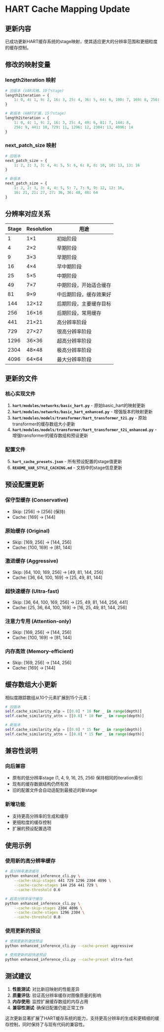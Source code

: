 # HART Cache Mapping Update

## 更新内容

已成功更新HART缓存系统的stage映射，使其适应更大的分辨率范围和更细粒度的缓存控制。

## 修改的映射变量

### length2iteration 映射
```python
# 旧版本 (VAR风格，10个stage)
length2iteration = {
    1: 0, 4: 1, 9: 2, 16: 3, 25: 4, 36: 5, 64: 6, 100: 7, 169: 8, 256: 9,
}

# 新版本 (HART扩展，15个stage)
length2iteration = {
    1: 0, 4: 1, 9: 2, 16: 3, 25: 4, 49: 6, 81: 7, 144: 8, 
    256: 9, 441: 10, 729: 11, 1296: 12, 2304: 13, 4096: 14
}
```

### next_patch_size 映射
```python
# 旧版本
next_patch_size = {
    1: 2, 2: 3, 3: 4, 4: 5, 5: 6, 6: 8, 8: 10, 10: 13, 13: 16
}

# 新版本
next_patch_size = {
    1: 2, 2: 3, 3: 4, 4: 5, 5: 7, 7: 9, 9: 12, 12: 16, 
    16: 21, 21: 27, 27: 36, 36: 48, 48: 64
}
```

## 分辨率对应关系

| Stage | Resolution | 用途 |
|-------|------------|------|
| 1 | 1×1 | 初始阶段 |
| 4 | 2×2 | 早期阶段 |
| 9 | 3×3 | 早期阶段 |
| 16 | 4×4 | 早中期阶段 |
| 25 | 5×5 | 中期阶段 |
| 49 | 7×7 | 中期阶段，开始适合缓存 |
| 81 | 9×9 | 中后期阶段，缓存效果好 |
| 144 | 12×12 | 后期阶段，主要缓存目标 |
| 256 | 16×16 | 后期阶段，常用缓存 |
| 441 | 21×21 | 高分辨率阶段 |
| 729 | 27×27 | 很高分辨率阶段 |
| 1296 | 36×36 | 超高分辨率阶段 |
| 2304 | 48×48 | 极高分辨率阶段 |
| 4096 | 64×64 | 最大分辨率阶段 |

## 更新的文件

### 核心实现文件
1. **`hart/modules/networks/basic_hart.py`** - 原始basic_hart的映射更新
2. **`hart/modules/networks/basic_hart_enhanced.py`** - 增强版本的映射更新
3. **`hart/modules/models/transformer/hart_transformer_t2i.py`** - 原始transformer的缓存数组大小更新
4. **`hart/modules/models/transformer/hart_transformer_t2i_enhanced.py`** - 增强transformer的缓存数组和预设更新

### 配置文件
5. **`hart_cache_presets.json`** - 所有预设配置的stage值更新
6. **`README_VAR_STYLE_CACHING.md`** - 文档中的stage信息更新

## 预设配置更新

### 保守型缓存 (Conservative)
- Skip: [256] → [256] (保持)
- Cache: [169] → [144]

### 原始缓存 (Original)
- Skip: [169, 256] → [144, 256]
- Cache: [100, 169] → [81, 144]

### 激进缓存 (Aggressive)
- Skip: [64, 100, 169, 256] → [49, 81, 144, 256]
- Cache: [36, 64, 100, 169] → [25, 49, 81, 144]

### 超快速缓存 (Ultra-fast)
- Skip: [36, 64, 100, 169, 256] → [25, 49, 81, 144, 256, 441]
- Cache: [25, 36, 64, 100, 169] → [16, 25, 49, 81, 144, 256]

### 注意力专用 (Attention-only)
- Skip: [169, 256] → [144, 256]
- Cache: [100, 169] → [81, 144]

### 内存高效 (Memory-efficient)
- Skip: [169, 256] → [144, 256]
- Cache: [169] → [144]

## 缓存数组大小更新

相似度跟踪数组从10个元素扩展到15个元素：
```python
# 旧版本
self.cache_similarity_mlp = [[0.0] * 10 for _ in range(depth)]
self.cache_similarity_attn = [[0.0] * 10 for _ in range(depth)]

# 新版本
self.cache_similarity_mlp = [[0.0] * 15 for _ in range(depth)]
self.cache_similarity_attn = [[0.0] * 15 for _ in range(depth)]
```

## 兼容性说明

### 向后兼容
- 原有的低分辨率stage (1, 4, 9, 16, 25, 256) 保持相同的iteration索引
- 现有的缓存数据结构仍然有效
- 旧的配置文件会自动适配到最接近的新stage

### 新增功能
- 支持更高分辨率的生成和缓存
- 更细粒度的缓存控制
- 扩展的预设配置选项

## 使用示例

### 使用新的高分辨率缓存
```bash
# 高分辨率激进缓存
python enhanced_inference_cli.py \
    --cache-skip-stages 441 729 1296 2304 4096 \
    --cache-cache-stages 144 256 441 729 \
    --cache-threshold 0.6

# 超高分辨率保守缓存
python enhanced_inference_cli.py \
    --cache-skip-stages 2304 4096 \
    --cache-cache-stages 1296 2304 \
    --cache-threshold 0.8
```

### 使用更新的预设
```bash
# 使用更新的激进预设
python enhanced_inference_cli.py --cache-preset aggressive

# 使用更新的超快速预设
python enhanced_inference_cli.py --cache-preset ultra-fast
```

## 测试建议

1. **性能测试**: 对比新旧映射的性能差异
2. **质量评估**: 验证高分辨率缓存对图像质量的影响
3. **内存使用**: 监控扩展缓存数组的内存占用
4. **兼容性测试**: 确保旧配置仍能正常工作

这次更新显著扩展了HART缓存系统的能力，支持更高分辨率的生成和更精细的缓存控制，同时保持了与现有代码的兼容性。